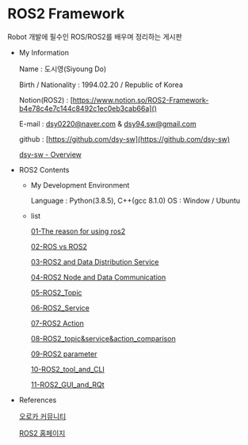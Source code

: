 # ROS2 Framework

Robot 개발에 필수인 ROS/ROS2를 배우며 정리하는 게시판

- My Information

  Name : 도시영(Siyoung Do)

  Birth / Nationality : 1994.02.20 / Republic of Korea

  Notion(ROS2) : [https://www.notion.so/ROS2-Framework-b4e78c4e7c144c8492c1ec0eb3cab66a]()

  E-mail : dsy0220@naver.com & dsy94.sw@gmail.com

  github : [https://github.com/dsy-sw](https://github.com/dsy-sw)

  [dsy-sw - Overview](https://github.com/dsy-sw)

- ROS2 Contents

  - My Development Environment

    Language : Python(3.8.5), C++(gcc 8.1.0)
    OS : Window / Ubuntu

  - list

    [01-The reason for using ros2](ROS2%20Framework%20b4e78c4e7c144c8492c1ec0eb3cab66a/01-The%20reason%20for%20using%20ros2%206af2faf9eead49388057f9fdbfae58bf.md)

    [02-ROS vs ROS2](ROS2%20Framework%20b4e78c4e7c144c8492c1ec0eb3cab66a/02-ROS%20vs%20ROS2%205bc9f5d7ec2648d9876afe95ecc473c6.md)

    [03-ROS2 and Data Distribution Service](ROS2%20Framework%20b4e78c4e7c144c8492c1ec0eb3cab66a/03-ROS2%20and%20Data%20Distribution%20Service%20b93fe584ba624402a12ce43a624033a4.md)

    [04-ROS2 Node and Data Communication](ROS2%20Framework%20b4e78c4e7c144c8492c1ec0eb3cab66a/04-ROS2%20Node%20and%20Data%20Communication%20f429f7ceaa3a4170ac2e8cf47f191520.md)

    [05-ROS2_Topic](ROS2%20Framework%20b4e78c4e7c144c8492c1ec0eb3cab66a/05-ROS2_Topic%202ed600c64b4741489088604a296db71d.md)

    [06-ROS2_Service](ROS2%20Framework%20b4e78c4e7c144c8492c1ec0eb3cab66a/06-ROS2_Service%20c7a32317c3514030b32cda1001eb558b.md)

    [07-ROS2 Action](ROS2%20Framework%20b4e78c4e7c144c8492c1ec0eb3cab66a/07-ROS2%20Action%20bf4231f8bae14ef480bb3012e0d70a26.md)

    [08-ROS2_topic&service&action_comparison](ROS2%20Framework%20b4e78c4e7c144c8492c1ec0eb3cab66a/08-ROS2_topic&service&action_comparison%201539498e1fe1433db8a27e05437f9620.md)

    [09-ROS2 parameter](ROS2%20Framework%20b4e78c4e7c144c8492c1ec0eb3cab66a/09-ROS2%20parameter%2051dffbfe16884c9c99bb5d4752d55e3d.md)

    [10-ROS2_tool_and_CLI](ROS2%20Framework%20b4e78c4e7c144c8492c1ec0eb3cab66a/10-ROS2_tool_and_CLI%20199acdf3d7724e0ba8617a82609ac692.md)
    
    [11-ROS2_GUI_and_RQt](https://www.notion.so/11-ROS2_GUI_and_RQt-4f189f3b47eb4878866ce0a3bf77f786)

- References

  [오로카 커뮤니티](https://cafe.naver.com/openrt)

  [ROS2 홈페이지](https://docs.ros.org/en/foxy/Installation.html)